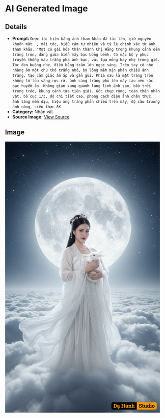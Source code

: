 # AI Generated Image

## Details
- **Prompt:** `Được tái hiện bằng ảnh tham khảo đã tải lên, giữ nguyên khuôn mặt  , mái tóc, biểu cảm tự nhiên và tỷ lệ chính xác từ ảnh tham khảo.
  "Một cô gái hóa thân thành Chị Hằng trong khung cảnh đêm trăng tròn, đứng giữa biển mây bạc bồng bềnh. Cô mặc bộ y phục truyền thống màu trắng pha ánh bạc, vải lụa mỏng bay nhẹ trong gió. Tóc đen buông nhẹ, điểm bằng trâm lớn ngọc sáng. Trên tay cô nhẹ nhàng ôm một chú thỏ trắng nhỏ, bộ lông mềm mịn phản chiếu ánh trăng, tạo cảm giác ấm áp và gần gũi. Phía sau là mặt trăng tròn khổng lồ tỏa sáng rực rỡ, ánh sáng trăng phủ lên mây tạo nên sắc bạc huyền ảo. Không gian xung quanh lung linh ánh sao, bầu trời trong trẻo, khung cảnh tựa tiên giới. Góc chụp rộng, toàn thân nhân vật, bố cục 1/3, độ chi tiết cao, phong cách điện ảnh chân thực, ánh sáng mềm dịu, hiệu ứng trăng phản chiếu trên mây, độ sâu trường ảnh nông, siêu thực 8K`
- **Category:** Nhân vật
- **Source Image:** [View Source](https://raw.githubusercontent.com/lenzcomvth/ImageLibrary/main/Female.png)

## Image
![AI Generated Image](./image-2025-10-04T14-23-08-378Z.png)